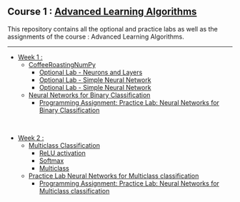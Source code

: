 ## Course 1 : [Advanced Learning Algorithms](https://www.coursera.org/learn/advanced-learning-algorithms/home/info)
This repository contains all the optional and practice labs as well as the assignments of the course : Advanced Learning Algorithms.

<hr/>

- [Week 1 :](https://github.com/RitoChak/Advanced-Learning-Algorithms/tree/036607b5a725acc0929ab5468792eea8718024f4/Week%201)
  - [CoffeeRoastingNumPy](https://github.com/RitoChak/Advanced-Learning-Algorithms/tree/036607b5a725acc0929ab5468792eea8718024f4/Week%201/CoffeeRoastingNumPy)
    - [Optional Lab - Neurons and Layers](https://github.com/RitoChak/Advanced-Learning-Algorithms/blob/036607b5a725acc0929ab5468792eea8718024f4/Week%201/CoffeeRoastingNumPy/C2_W1_Lab01_Neurons_and_Layers.ipynb)
    - [Optional Lab - Simple Neural Network](https://github.com/RitoChak/Advanced-Learning-Algorithms/blob/036607b5a725acc0929ab5468792eea8718024f4/Week%201/CoffeeRoastingNumPy/C2_W1_Lab02_CoffeeRoasting_TF.ipynb)
    - [Optional Lab - Simple Neural Network](https://github.com/RitoChak/Advanced-Learning-Algorithms/blob/036607b5a725acc0929ab5468792eea8718024f4/Week%201/CoffeeRoastingNumPy/C2_W1_Lab03_CoffeeRoasting_Numpy.ipynb)
  - [Neural Networks for Binary Classification](https://github.com/RitoChak/Advanced-Learning-Algorithms/tree/036607b5a725acc0929ab5468792eea8718024f4/Week%201/Neural%20Networks%20for%20Binary%20Classification)
    - [Programming Assignment: Practice Lab: Neural Networks for Binary Classification](https://github.com/RitoChak/Advanced-Learning-Algorithms/blob/036607b5a725acc0929ab5468792eea8718024f4/Week%201/Neural%20Networks%20for%20Binary%20Classification/C2_W1_Assignment.ipynb)

<br/>

- [Week 2 :](https://github.com/RitoChak/Advanced-Learning-Algorithms/tree/b26cd67ccbcae6a31e1b09ea52e4f37fa2499c9d/Week%202)
  - [Multiclass Classification](https://github.com/RitoChak/Advanced-Learning-Algorithms/tree/b26cd67ccbcae6a31e1b09ea52e4f37fa2499c9d/Week%202/Multiclass%20Classification)
    - [ReLU activation](https://github.com/RitoChak/Advanced-Learning-Algorithms/blob/b26cd67ccbcae6a31e1b09ea52e4f37fa2499c9d/Week%202/Multiclass%20Classification/C2_W2_Relu.ipynb)
    - [Softmax](https://github.com/RitoChak/Advanced-Learning-Algorithms/blob/b26cd67ccbcae6a31e1b09ea52e4f37fa2499c9d/Week%202/Multiclass%20Classification/C2_W2_SoftMax.ipynb)
    - [Multiclass](https://github.com/RitoChak/Advanced-Learning-Algorithms/blob/b26cd67ccbcae6a31e1b09ea52e4f37fa2499c9d/Week%202/Multiclass%20Classification/C2_W2_Multiclass_TF.ipynb)
  - [Practice Lab Neural Networks for Multiclass classification](https://github.com/RitoChak/Advanced-Learning-Algorithms/tree/b26cd67ccbcae6a31e1b09ea52e4f37fa2499c9d/Week%202/Practice%20Lab%20Neural%20Networks%20for%20Multiclass%20classification)
    - [Programming Assignment: Practice Lab: Neural Networks for Multiclass classification](https://github.com/RitoChak/Advanced-Learning-Algorithms/blob/b26cd67ccbcae6a31e1b09ea52e4f37fa2499c9d/Week%202/Practice%20Lab%20Neural%20Networks%20for%20Multiclass%20classification/C2_W2_Assignment.ipynb)
   
